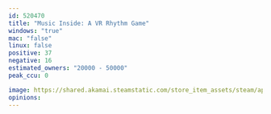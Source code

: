 ```yaml
---
id: 520470
title: "Music Inside: A VR Rhythm Game"
windows: "true"
mac: "false"
linux: false
positive: 37
negative: 16
estimated_owners: "20000 - 50000"
peak_ccu: 0

image: https://shared.akamai.steamstatic.com/store_item_assets/steam/apps/520470/header.jpg?t=1663119941
opinions:
---
```

